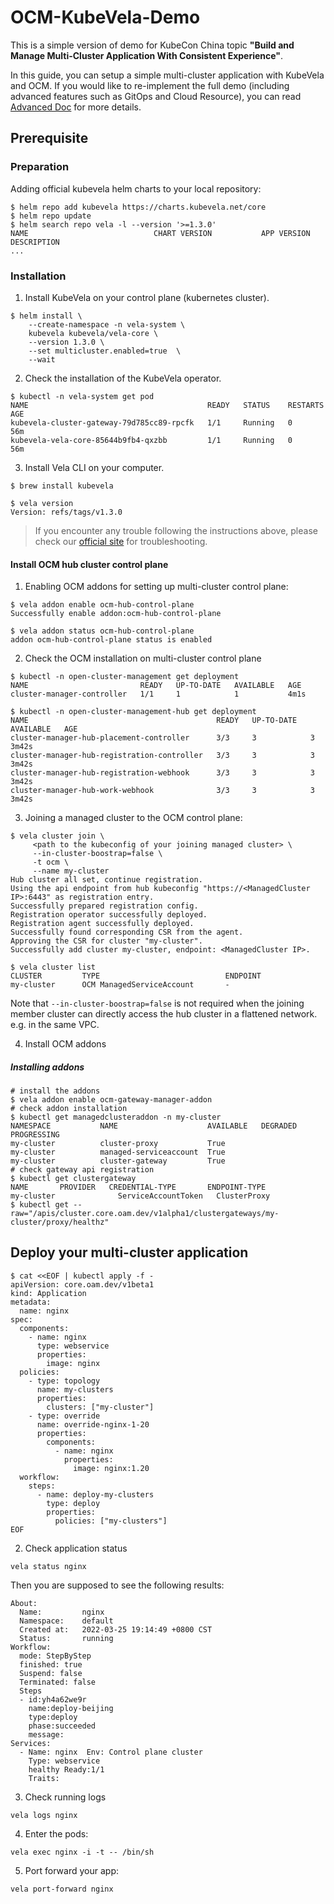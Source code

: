 # OCM-KubeVela-Demo

This is a simple version of demo for KubeCon China topic **"Build and Manage Multi-Cluster Application With Consistent Experience"**.

In this guide, you can setup a simple multi-cluster application with KubeVela and OCM. If you would like to re-implement the full demo (including advanced features such as GitOps and Cloud Resource), you can read [Advanced Doc](https://github.com/wonderflow/ocm-kubevela-demo/tree/advanced) for more details.

## Prerequisite

### Preparation

Adding official kubevela helm charts to your local repository:

```shell
$ helm repo add kubevela https://charts.kubevela.net/core
$ helm repo update
$ helm search repo vela -l --version '>=1.3.0'
NAME                            CHART VERSION           APP VERSION             DESCRIPTION                                       
...
```

### Installation

1. Install KubeVela on your control plane (kubernetes cluster).

```shell
$ helm install \
    --create-namespace -n vela-system \
    kubevela kubevela/vela-core \
    --version 1.3.0 \
    --set multicluster.enabled=true  \
    --wait
```

2. Check the installation of the KubeVela operator.

```shell
$ kubectl -n vela-system get pod
NAME                                        READY   STATUS    RESTARTS   AGE
kubevela-cluster-gateway-79d785cc89-rpcfk   1/1     Running   0          56m
kubevela-vela-core-85644b9fb4-qxzbb         1/1     Running   0          56m
```

3. Install Vela CLI on your computer.

```shell
$ brew install kubevela

$ vela version
Version: refs/tags/v1.3.0
```

>  If you encounter any trouble following the instructions above, please check our [official site](https://kubevela.io/docs/install#2-install-kubevela) for troubleshooting.

#### Install OCM hub cluster control plane

1. Enabling OCM addons for setting up multi-cluster control plane:

```shell
$ vela addon enable ocm-hub-control-plane 
Successfully enable addon:ocm-hub-control-plane 

$ vela addon status ocm-hub-control-plane 
addon ocm-hub-control-plane status is enabled
```

2. Check the OCM installation on multi-cluster control plane

```shell
$ kubectl -n open-cluster-management get deployment
NAME                         READY   UP-TO-DATE   AVAILABLE   AGE
cluster-manager-controller   1/1     1            1           4m1s

$ kubectl -n open-cluster-management-hub get deployment
NAME                                          READY   UP-TO-DATE   AVAILABLE   AGE
cluster-manager-hub-placement-controller      3/3     3            3           3m42s
cluster-manager-hub-registration-controller   3/3     3            3           3m42s
cluster-manager-hub-registration-webhook      3/3     3            3           3m42s
cluster-manager-hub-work-webhook              3/3     3            3           3m42s
```

3. Joining a managed cluster to the OCM control plane:

```shell
$ vela cluster join \
     <path to the kubeconfig of your joining managed cluster> \
     --in-cluster-boostrap=false \
     -t ocm \
     --name my-cluster
Hub cluster all set, continue registration.
Using the api endpoint from hub kubeconfig "https://<ManagedCluster IP>:6443" as registration entry.
Successfully prepared registration config.
Registration operator successfully deployed.
Registration agent successfully deployed.
Successfully found corresponding CSR from the agent.
Approving the CSR for cluster "my-cluster".
Successfully add cluster my-cluster, endpoint: <ManagedCluster IP>.

$ vela cluster list
CLUSTER         TYPE                            ENDPOINT
my-cluster      OCM ManagedServiceAccount       - 
```

Note that `--in-cluster-boostrap=false` is not required when the joining member 
cluster can directly access the hub cluster in a flattened network. e.g. in the
same VPC.

4. Install OCM addons

##### Installing addons

```shell
# install the addons
$ vela addon enable ocm-gateway-manager-addon
# check addon installation
$ kubectl get managedclusteraddon -n my-cluster
NAMESPACE           NAME                    AVAILABLE   DEGRADED   PROGRESSING
my-cluster          cluster-proxy           True     
my-cluster          managed-serviceaccount  True     
my-cluster          cluster-gateway         True  
# check gateway api registration
$ kubectl get clustergateway
NAME       PROVIDER   CREDENTIAL-TYPE       ENDPOINT-TYPE
my-cluster              ServiceAccountToken   ClusterProxy
$ kubectl get --raw="/apis/cluster.core.oam.dev/v1alpha1/clustergateways/my-cluster/proxy/healthz"
```

## Deploy your multi-cluster application

```shell
$ cat <<EOF | kubectl apply -f -
apiVersion: core.oam.dev/v1beta1
kind: Application
metadata:
  name: nginx
spec:
  components:
    - name: nginx
      type: webservice
      properties:
        image: nginx
  policies:
    - type: topology
      name: my-clusters
      properties:
        clusters: ["my-cluster"]
    - type: override
      name: override-nginx-1-20
      properties:
        components:
          - name: nginx
            properties:
              image: nginx:1.20
  workflow:
    steps:
      - name: deploy-my-clusters
        type: deploy
        properties:
          policies: ["my-clusters"]
EOF
```

2. Check application status

```shell
vela status nginx
```
Then you are supposed to see the following results:
```
About:
  Name:      	nginx                        
  Namespace: 	default                      
  Created at:	2022-03-25 19:14:49 +0800 CST
  Status:    	running                      
Workflow:
  mode: StepByStep
  finished: true
  Suspend: false
  Terminated: false
  Steps
  - id:yh4a62we9r
    name:deploy-beijing
    type:deploy
    phase:succeeded 
    message:
Services:
  - Name: nginx  Env: Control plane cluster
    Type: webservice
    healthy Ready:1/1
    Traits:
```

3. Check running logs

```shell
vela logs nginx
```

4. Enter the pods:

```shell
vela exec nginx -i -t -- /bin/sh
```

5. Port forward your app:

```shell
vela port-forward nginx
```